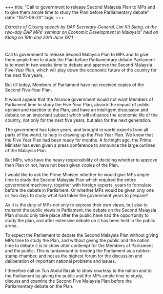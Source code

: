 +++ 
title: "Call to government to release Second Malaysia Plan to MPs and to give them ample time to study the Plan before Parliamentary debate"
date: "1971-06-20"
tags:
+++

_Extracts of Closing speech by DAP Secretary-General, Lim Kit Siang, at the two-day DAP MPs’ seminar on Economic Development in Malaysia” held on Klang on 19th and 20th June 1971_
# 
Call to government to release Second Malaysia Plan to MPs and to give them ample time to study the Plan before Parliamentary debate
Parliament is to meet in two weeks time to debate and approve the Second Malaysia Five-Year Plan, which will play down the economic future of the country for the next five years,

But till today, Members of Parliament have not received copies of the Second Five-Year Plan.</u>

It would appear that the Alliance government would not want Members of Parliament time to study the Five-Year Plan, absorb the impact of public opinion and reaction to the Plan, and have an intelligent discussion and debate on an important subject which will influence the economic life of the country, not only for the next five years, but also for the next generation.

The government has taken years, and brought in world experts from all parts of the world, to help in drawing up the Five Year Plan. We know that the Five Year Plan had been ready for months. A fortnight ago, the Prime Minister has even given a press conference to announce the large outlines of the Malaysia Plan.

But MPs, who have the heavy responsibility of deciding whether to approve then Plan or not, have not been given copies of the Plan.

I would like to ask the Prime Minister whether he would give MPs ample time to study the Second Malaysia Plan which required the entire government machinery, together with foreign experts, years to formulate before the debate in Parliament. Or whether MPs would be given only one or two days to study what had taken the government years to prepare?

As it is the duty of MPs not only to express their own views, but also to transmit the public views in Parliament, the debate on the Second Malaysia Plan should only take place after the public have had the opportunity to study the plan, and after extensive debate on it has been held in the public arena.

To expect the Parliament to debate the Second Malaysia Plan without giving MPs time to study the Plan, and without giving the public and the nation time to debate it is to show utter contempt for the Members of Parliament and the public. This is tantamount to treating the Parliament as a rubber-stamp chamber, and not as the highest forum for the discussion and deliberation of important national problems and issues.

I therefore call on Tun Abdul Razak to show courtesy to the nation and to the Parliament by giving the public and the MPs ample time to study, discuss and examine the Second Five Malaysia Plan before the Parliamentary debate on the Plan.
 
